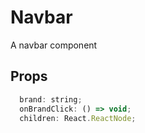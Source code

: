# Navbar

A navbar component

## Props

```js
  brand: string;
  onBrandClick: () => void;
  children: React.ReactNode;
```